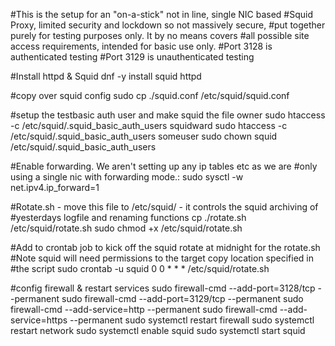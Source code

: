 #This is the setup for an "on-a-stick" not in line, single NIC based
#Squid Proxy, limited security and lockdown so not massively secure,
#put together purely for testing purposes only. It by no means covers
#all possible site access requirements, intended for basic use only.
#Port 3128 is authenticated testing
#Port 3129 is unauthenticated testing

#Install httpd & Squid
dnf -y install squid httpd

#copy over squid config
sudo cp ./squid.conf /etc/squid/squid.conf

#setup the testbasic auth user and make squid the file owner
sudo htaccess -c /etc/squid/.squid_basic_auth_users squidward
sudo htaccess -c /etc/squid/.squid_basic_auth_users someuser
sudo chown squid /etc/squid/.squid_basic_auth_users

#Enable forwarding. We aren't setting up any ip tables etc as we are
#only using a single nic with forwarding mode.:
sudo sysctl -w net.ipv4.ip_forward=1

#Rotate.sh - move this file to /etc/squid/ - it controls the squid archiving of
#yesterdays logfile and renaming functions
cp ./rotate.sh /etc/squid/rotate.sh
sudo chmod +x /etc/squid/rotate.sh

#Add to crontab job to kick off the squid rotate at midnight for the rotate.sh
#Note squid will need permissions to the target copy location specified in
#the script
sudo crontab -u squid  0 0 * * * /etc/squid/rotate.sh

#config firewall & restart services
sudo firewall-cmd --add-port=3128/tcp --permanent
sudo firewall-cmd --add-port=3129/tcp --permanent
sudo firewall-cmd --add-service=http --permanent
sudo firewall-cmd --add-service=https --permanent
sudo systemctl restart firewall
sudo systemctl restart network
sudo systemctl enable squid
sudo systemctl start squid

